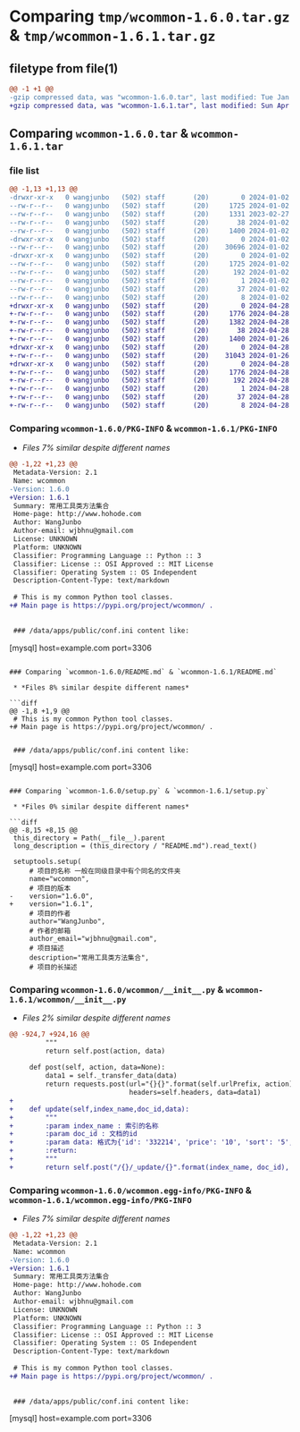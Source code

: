 # Comparing `tmp/wcommon-1.6.0.tar.gz` & `tmp/wcommon-1.6.1.tar.gz`

## filetype from file(1)

```diff
@@ -1 +1 @@
-gzip compressed data, was "wcommon-1.6.0.tar", last modified: Tue Jan  2 07:50:10 2024, max compression
+gzip compressed data, was "wcommon-1.6.1.tar", last modified: Sun Apr 28 09:52:12 2024, max compression
```

## Comparing `wcommon-1.6.0.tar` & `wcommon-1.6.1.tar`

### file list

```diff
@@ -1,13 +1,13 @@
-drwxr-xr-x   0 wangjunbo   (502) staff       (20)        0 2024-01-02 07:50:10.607187 wcommon-1.6.0/
--rw-r--r--   0 wangjunbo   (502) staff       (20)     1725 2024-01-02 07:50:10.606891 wcommon-1.6.0/PKG-INFO
--rw-r--r--   0 wangjunbo   (502) staff       (20)     1331 2023-02-27 09:51:48.000000 wcommon-1.6.0/README.md
--rw-r--r--   0 wangjunbo   (502) staff       (20)       38 2024-01-02 07:50:10.607364 wcommon-1.6.0/setup.cfg
--rw-r--r--   0 wangjunbo   (502) staff       (20)     1400 2024-01-02 06:28:49.000000 wcommon-1.6.0/setup.py
-drwxr-xr-x   0 wangjunbo   (502) staff       (20)        0 2024-01-02 07:50:10.603489 wcommon-1.6.0/wcommon/
--rw-r--r--   0 wangjunbo   (502) staff       (20)    30696 2024-01-02 07:49:23.000000 wcommon-1.6.0/wcommon/__init__.py
-drwxr-xr-x   0 wangjunbo   (502) staff       (20)        0 2024-01-02 07:50:10.606354 wcommon-1.6.0/wcommon.egg-info/
--rw-r--r--   0 wangjunbo   (502) staff       (20)     1725 2024-01-02 07:50:10.000000 wcommon-1.6.0/wcommon.egg-info/PKG-INFO
--rw-r--r--   0 wangjunbo   (502) staff       (20)      192 2024-01-02 07:50:10.000000 wcommon-1.6.0/wcommon.egg-info/SOURCES.txt
--rw-r--r--   0 wangjunbo   (502) staff       (20)        1 2024-01-02 07:50:10.000000 wcommon-1.6.0/wcommon.egg-info/dependency_links.txt
--rw-r--r--   0 wangjunbo   (502) staff       (20)       37 2024-01-02 07:50:10.000000 wcommon-1.6.0/wcommon.egg-info/requires.txt
--rw-r--r--   0 wangjunbo   (502) staff       (20)        8 2024-01-02 07:50:10.000000 wcommon-1.6.0/wcommon.egg-info/top_level.txt
+drwxr-xr-x   0 wangjunbo   (502) staff       (20)        0 2024-04-28 09:52:12.283061 wcommon-1.6.1/
+-rw-r--r--   0 wangjunbo   (502) staff       (20)     1776 2024-04-28 09:52:12.281528 wcommon-1.6.1/PKG-INFO
+-rw-r--r--   0 wangjunbo   (502) staff       (20)     1382 2024-04-28 09:51:36.000000 wcommon-1.6.1/README.md
+-rw-r--r--   0 wangjunbo   (502) staff       (20)       38 2024-04-28 09:52:12.283478 wcommon-1.6.1/setup.cfg
+-rw-r--r--   0 wangjunbo   (502) staff       (20)     1400 2024-01-26 07:38:05.000000 wcommon-1.6.1/setup.py
+drwxr-xr-x   0 wangjunbo   (502) staff       (20)        0 2024-04-28 09:52:12.268898 wcommon-1.6.1/wcommon/
+-rw-r--r--   0 wangjunbo   (502) staff       (20)    31043 2024-01-26 07:37:04.000000 wcommon-1.6.1/wcommon/__init__.py
+drwxr-xr-x   0 wangjunbo   (502) staff       (20)        0 2024-04-28 09:52:12.279104 wcommon-1.6.1/wcommon.egg-info/
+-rw-r--r--   0 wangjunbo   (502) staff       (20)     1776 2024-04-28 09:52:11.000000 wcommon-1.6.1/wcommon.egg-info/PKG-INFO
+-rw-r--r--   0 wangjunbo   (502) staff       (20)      192 2024-04-28 09:52:11.000000 wcommon-1.6.1/wcommon.egg-info/SOURCES.txt
+-rw-r--r--   0 wangjunbo   (502) staff       (20)        1 2024-04-28 09:52:11.000000 wcommon-1.6.1/wcommon.egg-info/dependency_links.txt
+-rw-r--r--   0 wangjunbo   (502) staff       (20)       37 2024-04-28 09:52:11.000000 wcommon-1.6.1/wcommon.egg-info/requires.txt
+-rw-r--r--   0 wangjunbo   (502) staff       (20)        8 2024-04-28 09:52:11.000000 wcommon-1.6.1/wcommon.egg-info/top_level.txt
```

### Comparing `wcommon-1.6.0/PKG-INFO` & `wcommon-1.6.1/PKG-INFO`

 * *Files 7% similar despite different names*

```diff
@@ -1,22 +1,23 @@
 Metadata-Version: 2.1
 Name: wcommon
-Version: 1.6.0
+Version: 1.6.1
 Summary: 常用工具类方法集合
 Home-page: http://www.hohode.com
 Author: WangJunbo
 Author-email: wjbhnu@gmail.com
 License: UNKNOWN
 Platform: UNKNOWN
 Classifier: Programming Language :: Python :: 3
 Classifier: License :: OSI Approved :: MIT License
 Classifier: Operating System :: OS Independent
 Description-Content-Type: text/markdown
 
 # This is my common Python tool classes.
+# Main page is https://pypi.org/project/wcommon/ .
 
 
 ### /data/apps/public/conf.ini content like:
 ```
 [mysql]
 host=example.com
 port=3306
```

### Comparing `wcommon-1.6.0/README.md` & `wcommon-1.6.1/README.md`

 * *Files 8% similar despite different names*

```diff
@@ -1,8 +1,9 @@
 # This is my common Python tool classes.
+# Main page is https://pypi.org/project/wcommon/ .
 
 
 ### /data/apps/public/conf.ini content like:
 ```
 [mysql]
 host=example.com
 port=3306
```

### Comparing `wcommon-1.6.0/setup.py` & `wcommon-1.6.1/setup.py`

 * *Files 0% similar despite different names*

```diff
@@ -8,15 +8,15 @@
 this_directory = Path(__file__).parent
 long_description = (this_directory / "README.md").read_text()
 
 setuptools.setup(
     # 项目的名称 一般在同级目录中有个同名的文件夹
     name="wcommon",
     # 项目的版本
-    version="1.6.0",
+    version="1.6.1",
     # 项目的作者
     author="WangJunbo",
     # 作者的邮箱
     author_email="wjbhnu@gmail.com",
     # 项目描述
     description="常用工具类方法集合",
     # 项目的长描述
```

### Comparing `wcommon-1.6.0/wcommon/__init__.py` & `wcommon-1.6.1/wcommon/__init__.py`

 * *Files 2% similar despite different names*

```diff
@@ -924,7 +924,16 @@
         """
         return self.post(action, data)
 
     def post(self, action, data=None):
         data1 = self._transfer_data(data)
         return requests.post(url="{}{}".format(self.urlPrefix, action), auth=(self.username, self.password),
                              headers=self.headers, data=data1)
+
+    def update(self,index_name,doc_id,data):
+        """
+        :param index_name : 索引的名称
+        :param doc_id : 文档的id
+        :param data: 格式为{'id': '332214', 'price': '10', 'sort': '5', 'is_use': '3'}
+        :return:
+        """
+        return self.post("/{}/_update/{}".format(index_name, doc_id), data={"doc": data})
```

### Comparing `wcommon-1.6.0/wcommon.egg-info/PKG-INFO` & `wcommon-1.6.1/wcommon.egg-info/PKG-INFO`

 * *Files 7% similar despite different names*

```diff
@@ -1,22 +1,23 @@
 Metadata-Version: 2.1
 Name: wcommon
-Version: 1.6.0
+Version: 1.6.1
 Summary: 常用工具类方法集合
 Home-page: http://www.hohode.com
 Author: WangJunbo
 Author-email: wjbhnu@gmail.com
 License: UNKNOWN
 Platform: UNKNOWN
 Classifier: Programming Language :: Python :: 3
 Classifier: License :: OSI Approved :: MIT License
 Classifier: Operating System :: OS Independent
 Description-Content-Type: text/markdown
 
 # This is my common Python tool classes.
+# Main page is https://pypi.org/project/wcommon/ .
 
 
 ### /data/apps/public/conf.ini content like:
 ```
 [mysql]
 host=example.com
 port=3306
```

